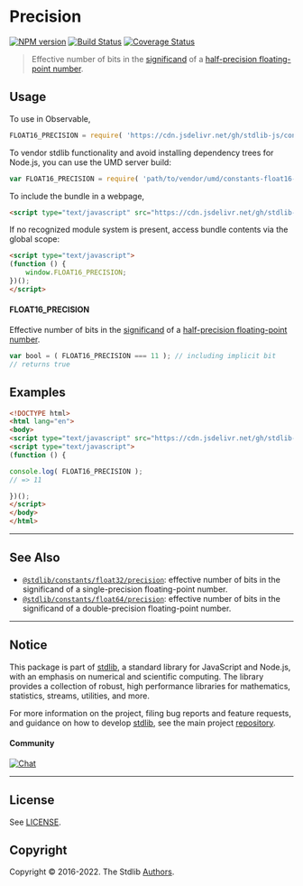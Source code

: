 <!--

@license Apache-2.0

Copyright (c) 2018 The Stdlib Authors.

Licensed under the Apache License, Version 2.0 (the "License");
you may not use this file except in compliance with the License.
You may obtain a copy of the License at

   http://www.apache.org/licenses/LICENSE-2.0

Unless required by applicable law or agreed to in writing, software
distributed under the License is distributed on an "AS IS" BASIS,
WITHOUT WARRANTIES OR CONDITIONS OF ANY KIND, either express or implied.
See the License for the specific language governing permissions and
limitations under the License.

-->

# Precision

[![NPM version][npm-image]][npm-url] [![Build Status][test-image]][test-url] [![Coverage Status][coverage-image]][coverage-url] <!-- [![dependencies][dependencies-image]][dependencies-url] -->

> Effective number of bits in the [significand][significand] of a [half-precision floating-point number][ieee754].



<section class="usage">

## Usage

To use in Observable,

```javascript
FLOAT16_PRECISION = require( 'https://cdn.jsdelivr.net/gh/stdlib-js/constants-float16-precision@umd/browser.js' )
```

To vendor stdlib functionality and avoid installing dependency trees for Node.js, you can use the UMD server build:

```javascript
var FLOAT16_PRECISION = require( 'path/to/vendor/umd/constants-float16-precision/index.js' )
```

To include the bundle in a webpage,

```html
<script type="text/javascript" src="https://cdn.jsdelivr.net/gh/stdlib-js/constants-float16-precision@umd/browser.js"></script>
```

If no recognized module system is present, access bundle contents via the global scope:

```html
<script type="text/javascript">
(function () {
    window.FLOAT16_PRECISION;
})();
</script>
```

#### FLOAT16_PRECISION

Effective number of bits in the [significand][significand] of a [half-precision floating-point number][ieee754].

```javascript
var bool = ( FLOAT16_PRECISION === 11 ); // including implicit bit
// returns true
```

</section>

<!-- /.usage -->

<section class="examples">

## Examples

<!-- TODO: better example -->

<!-- eslint no-undef: "error" -->

```html
<!DOCTYPE html>
<html lang="en">
<body>
<script type="text/javascript" src="https://cdn.jsdelivr.net/gh/stdlib-js/constants-float16-precision@umd/browser.js"></script>
<script type="text/javascript">
(function () {

console.log( FLOAT16_PRECISION );
// => 11

})();
</script>
</body>
</html>
```

</section>

<!-- /.examples -->

<!-- Section for related `stdlib` packages. Do not manually edit this section, as it is automatically populated. -->

<section class="related">

* * *

## See Also

-   <span class="package-name">[`@stdlib/constants/float32/precision`][@stdlib/constants/float32/precision]</span><span class="delimiter">: </span><span class="description">effective number of bits in the significand of a single-precision floating-point number.</span>
-   <span class="package-name">[`@stdlib/constants/float64/precision`][@stdlib/constants/float64/precision]</span><span class="delimiter">: </span><span class="description">effective number of bits in the significand of a double-precision floating-point number.</span>

</section>

<!-- /.related -->

<!-- Section for all links. Make sure to keep an empty line after the `section` element and another before the `/section` close. -->


<section class="main-repo" >

* * *

## Notice

This package is part of [stdlib][stdlib], a standard library for JavaScript and Node.js, with an emphasis on numerical and scientific computing. The library provides a collection of robust, high performance libraries for mathematics, statistics, streams, utilities, and more.

For more information on the project, filing bug reports and feature requests, and guidance on how to develop [stdlib][stdlib], see the main project [repository][stdlib].

#### Community

[![Chat][chat-image]][chat-url]

---

## License

See [LICENSE][stdlib-license].


## Copyright

Copyright &copy; 2016-2022. The Stdlib [Authors][stdlib-authors].

</section>

<!-- /.stdlib -->

<!-- Section for all links. Make sure to keep an empty line after the `section` element and another before the `/section` close. -->

<section class="links">

[npm-image]: http://img.shields.io/npm/v/@stdlib/constants-float16-precision.svg
[npm-url]: https://npmjs.org/package/@stdlib/constants-float16-precision

[test-image]: https://github.com/stdlib-js/constants-float16-precision/actions/workflows/test.yml/badge.svg?branch=main
[test-url]: https://github.com/stdlib-js/constants-float16-precision/actions/workflows/test.yml?query=branch:main

[coverage-image]: https://img.shields.io/codecov/c/github/stdlib-js/constants-float16-precision/main.svg
[coverage-url]: https://codecov.io/github/stdlib-js/constants-float16-precision?branch=main

<!--

[dependencies-image]: https://img.shields.io/david/stdlib-js/constants-float16-precision.svg
[dependencies-url]: https://david-dm.org/stdlib-js/constants-float16-precision/main

-->

[chat-image]: https://img.shields.io/gitter/room/stdlib-js/stdlib.svg
[chat-url]: https://gitter.im/stdlib-js/stdlib/

[stdlib]: https://github.com/stdlib-js/stdlib

[stdlib-authors]: https://github.com/stdlib-js/stdlib/graphs/contributors

[umd]: https://github.com/umdjs/umd
[es-module]: https://developer.mozilla.org/en-US/docs/Web/JavaScript/Guide/Modules

[deno-url]: https://github.com/stdlib-js/constants-float16-precision/tree/deno
[umd-url]: https://github.com/stdlib-js/constants-float16-precision/tree/umd
[esm-url]: https://github.com/stdlib-js/constants-float16-precision/tree/esm
[branches-url]: https://github.com/stdlib-js/constants-float16-precision/blob/main/branches.md

[stdlib-license]: https://raw.githubusercontent.com/stdlib-js/constants-float16-precision/main/LICENSE

[ieee754]: https://en.wikipedia.org/wiki/IEEE_754-1985

[significand]: https://en.wikipedia.org/wiki/Significand

<!-- <related-links> -->

[@stdlib/constants/float32/precision]: https://github.com/stdlib-js/constants-float32-precision/tree/umd

[@stdlib/constants/float64/precision]: https://github.com/stdlib-js/constants-float64-precision/tree/umd

<!-- </related-links> -->

</section>

<!-- /.links -->
